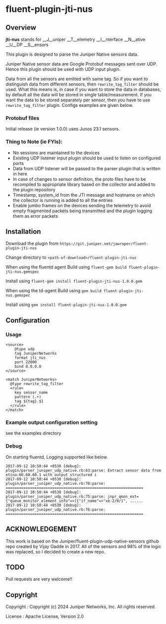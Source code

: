 # fluent-plugin-jti-nus

## Overview



__jti-nus__ stands for __J__uniper __T__elemetry __I__nterface __N__ative __U__DP __S__ensors



This plugin is designed to parse the Juniper Native sensors data.

Juniper Native sensor data are Google Protobuf messages sent over UDP. Hence this plugin should be used with UDP input plugin.

Data from all the sensors are emitted with same tag. So if you want to distinguish data from different sensors, then `rewrite_tag_filter` should be used.
What this means is, in case if you want to store the data in databases, by default all the data will be stored in single table/measurement.
If you want the data to be stored separately per sensor, then you have to use `rewrite_tag_filter` plugin. Configs examples are given below.


### Protobuf files

  Initial release (ie version 1.0.0) uses Junos 23.1 sensors.


### Thing to Note (ie FYIs):

* No sessions are maintained to the devices
* Existing UDP listener input plugin should be used to listen on configured ports
* Data from UDP listener will be passed to the parser plugin that is written in here
* In case of changes to sensor definition, the proto files have to be recompiled to appropriate library based on the collector and added to the plugin repository
* Timestamp, system_id from the JTI message and hostname on which the collector is running is added to all the entries
* Enable jumbo frames on the devices sending the telemetry to avoid empty fragmented packets being transmitted and the plugin logging them as error packets


## Installation

Download the plugin from `https://git.juniper.net/jawroper/fluent-plugin-jti-nus`

Change directory to `<path-of-download>/fluent-plugin-jti-nus`

When using the fluentd agent
  Build using `fluent-gem build fluent-plugin-jti-nus.gemspec`

  Install using `fluent-gem install fluent-plugin-jti-nus-1.0.0.gem`

When using the td-agent
  Build using `gem build fluent-plugin-jti-nus.gemspec`

  Install using `gem install fluent-plugin-jti-nus-1.0.0.gem`


## Configuration

### Usage


```
<source>
    @type udp
    tag JuniperNetworks
    format jti_nus
    port 22000
    bind 0.0.0.0
</source>

<match JuniperNetworks>
  @type rewrite_tag_filter
  <rule>
    key sensor_name
    pattern (.+)
    tag ${tag}.$1
  </rule>
</match>
```

### Example output configuration setting

see the examples directory

### Debug

On starting fluentd, Logging supported like below.

```
2017-09-12 10:50:44 +0530 [debug]: plugin/parser_juniper_udp_native.rb:63:parse: Extract sensor data from etina:60.60.60.1 with output structured i
2017-09-12 10:50:44 +0530 [debug]: plugin/parser_juniper_udp_native.rb:70:parse: ==============================================================
2017-09-12 10:50:44 +0530 [debug]: plugin/parser_juniper_udp_native.rb:75:parse: jnpr_qmon_ext={"queue_monitor_element_info"=>[{"if_name"=>"xe-2/0/1", ......
2017-09-12 10:50:44 +0530 [debug]: plugin/parser_juniper_udp_native.rb:76:parse: ==============================================================

```

## ACKNOWLEDGEMENT

This work is based on the Juniper/fluent-plugin-udp-native-sensors github repo
created by Vijay Gadde in 2017. All of the sensors and 98% of the logic was replaced, so I decided to create a new repo.

## TODO

Pull requests are very welcome!!

## Copyright

Copyright :  Copyright (c) 2024 Juniper Networks, Inc. All rights reserved.

License   :  Apache License, Version 2.0
